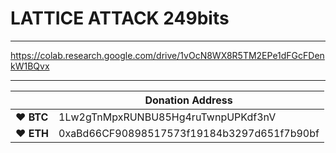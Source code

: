 # LATTICE ATTACK 249bits

---

https://colab.research.google.com/drive/1vOcN8WX8R5TM2EPe1dFGcFDenkW1BQvx

---


|  | Donation Address |
| --- | --- |
| ♥ __BTC__ | 1Lw2gTnMpxRUNBU85Hg4ruTwnpUPKdf3nV |
| ♥ __ETH__ | 0xaBd66CF90898517573f19184b3297d651f7b90bf |
